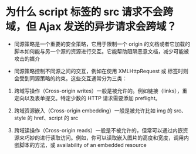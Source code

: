 # 为什么 script 标签的 src 请求不会跨域，但 Ajax 发送的异步请求会跨域？  

- 同源策略是一个重要的安全策略，它用于限制一个 origin 的文档或者它加载的脚本如何能与另一个源的资源进行交互。它能帮助阻隔恶意文档，减少可能被攻击的媒介  

- 同源策略控制不同源之间的交互，例如在使用 XMLHttpRequest 或  标签时则会受到同源策略的约束。这些交互通常分为三类：  

1. 跨域写操作（Cross-origin writes）一般是被允许的。例如链接（links），重定向以及表单提交。特定少数的 HTTP 请求需要添加 preflight。

2. 跨域资源嵌入（Cross-origin embedding）一般是被允许比如 img 的 src、style 的 href、script 的 src

3. 跨域读操作（Cross-origin reads）一般是不被允许的，但常可以通过内嵌资源来巧妙的进行读取访问。例如，你可以读取嵌入图片的高度和宽度，调用内嵌脚本的方法，或 availability of an embedded resource  